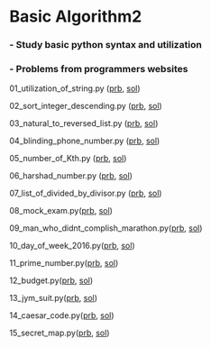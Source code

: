 # Basic Algorithm2  

### - Study basic python syntax and utilization  

### - Problems from programmers websites
01_utilization_of_string.py ([prb](https://programmers.co.kr/learn/courses/30/lessons/12918), [sol](./01_utilization_of_string.py))

02_sort_integer_descending.py ([prb](https://programmers.co.kr/learn/courses/30/lessons/12933), [sol](./02_sort_integer_descending.py))

03_natural_to_reversed_list.py ([prb](https://programmers.co.kr/learn/courses/30/lessons/12932), [sol](./03_natural_to_reversed_list.py))

04_blinding_phone_number.py ([prb](https://programmers.co.kr/learn/courses/30/lessons/12948), [sol](./04_blinding_phone_number.py))

05_number_of_Kth.py ([prb](https://programmers.co.kr/learn/courses/30/lessons/42748), [sol](./05_number_of_Kth.py))

06_harshad_number.py ([prb](https://programmers.co.kr/learn/courses/30/lessons/12947), [sol](./06_harshad_number.py))

07_list_of_divided_by_divisor.py ([prb](https://programmers.co.kr/learn/courses/30/lessons/12910), [sol](./07_list_of_divided_by_divisor.py))

08_mock_exam.py([prb](https://programmers.co.kr/learn/courses/30/lessons/42840), [sol](./08_mock_exam.py))

09_man_who_didnt_complish_marathon.py([prb](https://programmers.co.kr/learn/courses/30/lessons/42576), [sol](./09_man_who_didnt_complish_marathon.py))

10_day_of_week_2016.py([prb](https://programmers.co.kr/learn/courses/30/lessons/12901), [sol](./10_day_of_week_2016.py))

11_prime_number.py([prb](https://programmers.co.kr/learn/courses/30/lessons/12921), [sol](./11_prime_number.py))

12_budget.py([prb](https://programmers.co.kr/learn/courses/30/lessons/12982), [sol](./12_budget.py))

13_jym_suit.py([prb](https://programmers.co.kr/learn/courses/30/lessons/42862), [sol](./13_jym_suit.py))

14_caesar_code.py([prb](https://programmers.co.kr/learn/courses/30/lessons/12926), [sol](./14_caesar_code.py))

15_secret_map.py([prb](https://programmers.co.kr/learn/courses/30/lessons/17681), [sol](./15_secret_map.py))